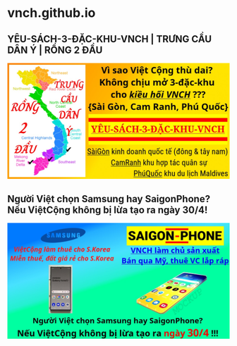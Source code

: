 # vnch.github.io

## YÊU-SÁCH-3-ĐẶC-KHU-VNCH | TRƯNG CẦU DÂN Ý | RỒNG 2 ĐẦU
![YÊU-SÁCH-3-ĐẶC-KHU-VNCH TRƯNGCẦUDÂNÝ RỒNG 2 ĐẦU](/public/static/images/3DacKhu.map.jpg)

## Người Việt chọn Samsung hay SaigonPhone? Nếu ViệtCộng không bị lừa tạo ra ngày 30/4!
![Saigon Phone](/public/static/images/SaiGonPhone-vs-Samsung.jpg)
